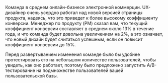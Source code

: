 Команда в среднем онлайн-бизнесе электронной коммерции. UX-дизайнер очень усердно работал над новой версией страницы продукта, надеясь, что это приведет к более высокому коэффициенту конверсии. Менеджер по продукту (PM) сказал вам, что текущий коэффициент конверсии составляет в среднем около 13% в течение года, и что команда будет довольна увеличением на 2%, а это означает, что новый дизайн будет считаться успешным, если он повысит коэффициент конверсии до 15%.

Перед развертыванием изменения команде было бы удобнее протестировать его на небольшом количестве пользователей, чтобы увидеть, как оно работает, поэтому было предложено запустить A/B-тестирование на подмножестве пользователей вашей пользовательской базы.
